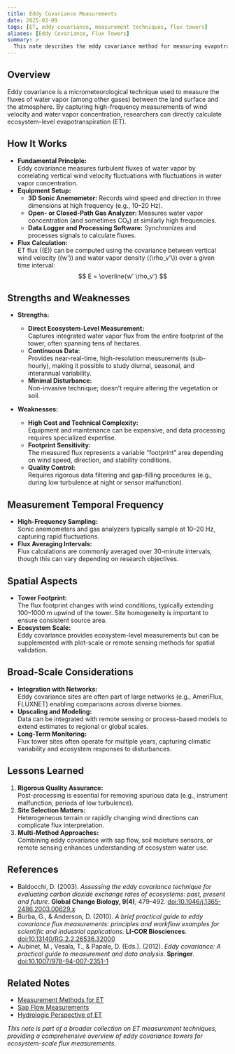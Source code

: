 ```yaml
---
title: Eddy Covariance Measurements
date: 2025-03-09
tags: [ET, eddy covariance, measurement techniques, flux towers]
aliases: [Eddy Covariance, Flux Towers]
summary: >
  This note describes the eddy covariance method for measuring evapotranspiration (ET), discussing how it works, its strengths and weaknesses, temporal and spatial considerations, and lessons learned. References include DOIs for further reading.
---
```

## Overview
Eddy covariance is a micrometeorological technique used to measure the fluxes of water vapor (among other gases) between the land surface and the atmosphere. By capturing high-frequency measurements of wind velocity and water vapor concentration, researchers can directly calculate ecosystem-level evapotranspiration (ET).

## How It Works
- **Fundamental Principle:**  
  Eddy covariance measures turbulent fluxes of water vapor by correlating vertical wind velocity fluctuations with fluctuations in water vapor concentration.
- **Equipment Setup:**  
  - **3D Sonic Anemometer:** Records wind speed and direction in three dimensions at high frequency (e.g., 10–20 Hz).  
  - **Open- or Closed-Path Gas Analyzer:** Measures water vapor concentration (and sometimes CO₂) at similarly high frequencies.  
  - **Data Logger and Processing Software:** Synchronizes and processes signals to calculate fluxes.
- **Flux Calculation:**  
  ET flux (\(E\)) can be computed using the covariance between vertical wind velocity (\(w'\)) and water vapor density (\(\rho_v'\\)) over a given time interval:
  $$
  E = \overline{w' \rho_v'}
  $$

## Strengths and Weaknesses
- **Strengths:**
  - **Direct Ecosystem-Level Measurement:**  
    Captures integrated water vapor flux from the entire footprint of the tower, often spanning tens of hectares.
  - **Continuous Data:**  
    Provides near-real-time, high-resolution measurements (sub-hourly), making it possible to study diurnal, seasonal, and interannual variability.
  - **Minimal Disturbance:**  
    Non-invasive technique; doesn’t require altering the vegetation or soil.

- **Weaknesses:**
  - **High Cost and Technical Complexity:**  
    Equipment and maintenance can be expensive, and data processing requires specialized expertise.
  - **Footprint Sensitivity:**  
    The measured flux represents a variable “footprint” area depending on wind speed, direction, and stability conditions.
  - **Quality Control:**  
    Requires rigorous data filtering and gap-filling procedures (e.g., during low turbulence at night or sensor malfunction).

## Measurement Temporal Frequency
- **High-Frequency Sampling:**  
  Sonic anemometers and gas analyzers typically sample at 10–20 Hz, capturing rapid fluctuations.
- **Flux Averaging Intervals:**  
  Flux calculations are commonly averaged over 30-minute intervals, though this can vary depending on research objectives.

## Spatial Aspects
- **Tower Footprint:**  
  The flux footprint changes with wind conditions, typically extending 100–1000 m upwind of the tower. Site homogeneity is important to ensure consistent source area.
- **Ecosystem Scale:**  
  Eddy covariance provides ecosystem-level measurements but can be supplemented with plot-scale or remote sensing methods for spatial validation.

## Broad-Scale Considerations
- **Integration with Networks:**  
  Eddy covariance sites are often part of large networks (e.g., AmeriFlux, FLUXNET) enabling comparisons across diverse biomes.
- **Upscaling and Modeling:**  
  Data can be integrated with remote sensing or process-based models to extend estimates to regional or global scales.
- **Long-Term Monitoring:**  
  Flux tower sites often operate for multiple years, capturing climatic variability and ecosystem responses to disturbances.

## Lessons Learned
1. **Rigorous Quality Assurance:**  
   Post-processing is essential for removing spurious data (e.g., instrument malfunction, periods of low turbulence).
2. **Site Selection Matters:**  
   Heterogeneous terrain or rapidly changing wind directions can complicate flux interpretation.
3. **Multi-Method Approaches:**  
   Combining eddy covariance with sap flow, soil moisture sensors, or remote sensing enhances understanding of ecosystem water use.

## References
- Baldocchi, D. (2003). *Assessing the eddy covariance technique for evaluating carbon dioxide exchange rates of ecosystems: past, present and future*. **Global Change Biology, 9(4)**, 479–492. [doi:10.1046/j.1365-2486.2003.00629.x](https://doi.org/10.1046/j.1365-2486.2003.00629.x)
- Burba, G., & Anderson, D. (2010). *A brief practical guide to eddy covariance flux measurements: principles and workflow examples for scientific and industrial applications*. **LI-COR Biosciences**. [doi:10.13140/RG.2.2.26536.32000](https://doi.org/10.13140/RG.2.2.26536.32000)
- Aubinet, M., Vesala, T., & Papale, D. (Eds.). (2012). *Eddy covariance: A practical guide to measurement and data analysis*. **Springer**. [doi:10.1007/978-94-007-2351-1](https://doi.org/10.1007/978-94-007-2351-1)

## Related Notes
- [Measurement Methods for ET](Measurement_Methods_for_ET.md)
- [Sap Flow Measurements](Sap_Flow_Measurements.md)
- [Hydrologic Perspective of ET](Hydrologic_Perspective_of_ET.md)

*This note is part of a broader collection on ET measurement techniques, providing a comprehensive overview of eddy covariance towers for ecosystem-scale flux measurements.*
